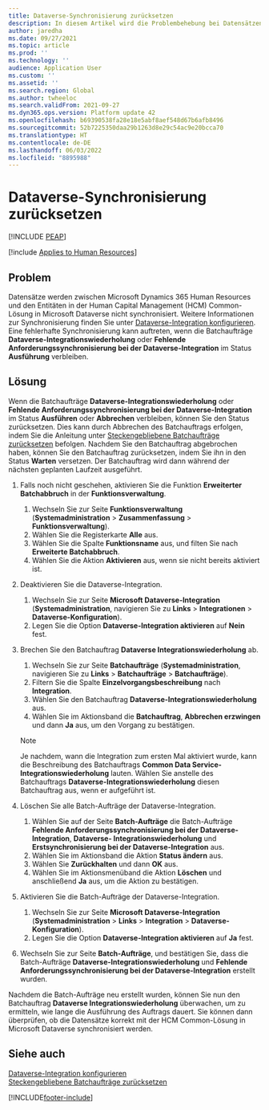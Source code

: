 ```yaml
---
title: Dataverse-Synchronisierung zurücksetzen
description: In diesem Artikel wird die Problembehebung bei Datensätzen beschrieben, die zwischen Microsoft Dynamics 365 Human Resources und der Human Capital Management (HCM) Common-Lösung in Microsoft Dataverse nicht synchronisiert werden können.
author: jaredha
ms.date: 09/27/2021
ms.topic: article
ms.prod: ''
ms.technology: ''
audience: Application User
ms.custom: ''
ms.assetid: ''
ms.search.region: Global
ms.author: twheeloc
ms.search.validFrom: 2021-09-27
ms.dyn365.ops.version: Platform update 42
ms.openlocfilehash: b69390538fa28e18e5abf8aef548d67b6afb8496
ms.sourcegitcommit: 52b7225350daa29b1263d8e29c54ac9e20bcca70
ms.translationtype: HT
ms.contentlocale: de-DE
ms.lasthandoff: 06/03/2022
ms.locfileid: "8895988"
---
```

# <a name="reset-dataverse-synchronization"></a>Dataverse-Synchronisierung zurücksetzen


[!INCLUDE [PEAP](../includes/peap-2.md)]

[!include [Applies to Human Resources](../includes/applies-to-hr.md)]

## <a name="issue"></a>Problem

Datensätze werden zwischen Microsoft Dynamics 365 Human Resources und den Entitäten in der Human Capital Management (HCM) Common-Lösung in Microsoft Dataverse nicht synchronisiert. Weitere Informationen zur Synchronisierung finden Sie unter [Dataverse-Integration konfigurieren](hr-admin-integration-common-data-service.md). Eine fehlerhafte Synchronisierung kann auftreten, wenn die Batchaufträge **Dataverse-Integrationswiederholung** oder **Fehlende Anforderungssynchronisierung bei der Dataverse-Integration** im Status **Ausführung** verbleiben.

## <a name="resolution"></a>Lösung

Wenn die Batchaufträge **Dataverse-Integrationswiederholung** oder **Fehlende Anforderungssynchronisierung bei der Dataverse-Integration** im Status **Ausführen** oder **Abbrechen** verbleiben, können Sie den Status zurücksetzen. Dies kann durch Abbrechen des Batchauftrags erfolgen, indem Sie die Anleitung unter [Steckengebliebene Batchaufträge zurücksetzen](hr-admin-troubleshooting-batch-execution.md) befolgen. Nachdem Sie den Batchauftrag abgebrochen haben, können Sie den Batchauftrag zurücksetzen, indem Sie ihn in den Status **Warten** versetzen. Der Batchauftrag wird dann während der nächsten geplanten Laufzeit ausgeführt.

1. Falls noch nicht geschehen, aktivieren Sie die Funktion **Erweiterter Batchabbruch** in der **Funktionsverwaltung**.
   1. Wechseln Sie zur Seite **Funktionsverwaltung** (**Systemadministration** > **Zusammenfassung** > **Funktionsverwaltung**).
   2. Wählen Sie die Registerkarte **Alle** aus.
   3. Wählen Sie die Spalte **Funktionsname** aus, und filten Sie nach **Erweiterte Batchabbruch**.
   4. Wählen Sie die Aktion **Aktivieren** aus, wenn sie nicht bereits aktiviert ist.

2. Deaktivieren Sie die Dataverse-Integration.
   1. Wechseln Sie zur Seite **Microsoft Dataverse-Integration** (**Systemadministration**, navigieren Sie zu **Links** > **Integrationen** > **Dataverse-Konfiguration**).
   2. Legen Sie die Option **Dataverse-Integration aktivieren** auf **Nein** fest.

3. Brechen Sie den Batchauftrag **Dataverse Integrationswiederholung** ab.
   1. Wechseln Sie zur Seite **Batchaufträge** (**Systemadministration**, navigieren Sie zu **Links** > **Batchaufträge** > **Batchaufträge**).
   2. Filtern Sie die Spalte **Einzelvorgangsbeschreibung** nach **Integration**.
   3. Wählen Sie den Batchauftrag **Dataverse-Integrationswiederholung** aus.
   4. Wählen Sie im Aktionsband die **Batchauftrag**, **Abbrechen erzwingen** und dann **Ja** aus, um den Vorgang zu bestätigen.

   > [!NOTE]
   > Je nachdem, wann die Integration zum ersten Mal aktiviert wurde, kann die Beschreibung des Batchauftrags **Common Data Service-Integrationswiederholung** lauten. Wählen Sie anstelle des Batchauftrags **Dataverse-Integrationswiederholung** diesen Batchauftrag aus, wenn er aufgeführt ist.

4. Löschen Sie alle Batch-Aufträge der Dataverse-Integration.
   1. Wählen Sie auf der Seite **Batch-Aufträge** die Batch-Aufträge **Fehlende Anforderungssynchronisierung bei der Dataverse-Integration**, **Dataverse- Integrationswiederholung** und **Erstsynchronisierung bei der Dataverse-Integration** aus.
   2. Wählen Sie im Aktionsband die Aktion **Status ändern** aus. 
   3. Wählen Sie **Zurückhalten** und dann **OK** aus.
   4. Wählen Sie im Aktionsmenüband die Aktion **Löschen** und anschließend **Ja** aus, um die Aktion zu bestätigen.

5. Aktivieren Sie die Batch-Aufträge der Dataverse-Integration.
   1. Wechseln Sie zur Seite **Microsoft Dataverse-Integration** (**Systemadministration** > **Links** > **Integration** > **Dataverse-Konfiguration**).
   2. Legen Sie die Option **Dataverse-Integration aktivieren** auf **Ja** fest.

6. Wechseln Sie zur Seite **Batch-Aufträge**, und bestätigen Sie, dass die Batch-Aufträge **Dataverse-Integrationswiederholung** und **Fehlende Anforderungssynchronisierung bei der Dataverse-Integration** erstellt wurden.

Nachdem die Batch-Aufträge neu erstellt wurden, können Sie nun den Batchauftrag **Dataverse Integrationswiederholung** überwachen, um zu ermitteln, wie lange die Ausführung des Auftrags dauert. Sie können dann überprüfen, ob die Datensätze korrekt mit der HCM Common-Lösung in Microsoft Dataverse synchronisiert werden.

## <a name="see-also"></a>Siehe auch

[Dataverse-Integration konfigurieren](hr-admin-integration-common-data-service.md)<br>
[Steckengebliebene Batchaufträge zurücksetzen](hr-admin-troubleshooting-batch-execution.md)


[!INCLUDE[footer-include](../includes/footer-banner.md)]
